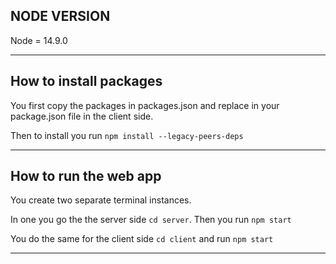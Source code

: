 ## NODE VERSION

Node = 14.9.0

---

## How to install packages

You first copy the packages in packages.json and replace in your package.json file in the client side.

Then to install you run 
`npm install --legacy-peers-deps`

---

## How to run the web app
You create two separate terminal instances.

In one you go the the server side `cd server`. Then you run `npm start`

You do the same for the client side `cd client`
and run `npm start`

---

